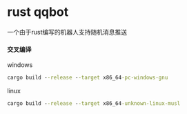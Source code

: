 # rust qqbot
一个由于rust编写的机器人支持随机消息推送

#### 交叉编译

windows
~~~cmd
cargo build --release --target x86_64-pc-windows-gnu   
~~~~

linux

~~~cmd
cargo build --release --target x86_64-unknown-linux-musl   
~~~